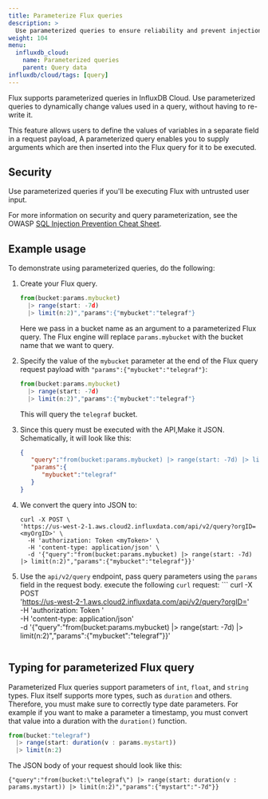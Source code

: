 ```yaml
---
title: Parameterize Flux queries
description: >
  Use parameterized queries to ensure reliability and prevent injection attacks
weight: 104
menu:
  influxdb_cloud:
    name: Parameterized queries
    parent: Query data
influxdb/cloud/tags: [query]
---
```


Flux supports parameterized queries in InfluxDB Cloud.
Use parameterized queries to dynamically change values used in a query, without having to re-write it.

This feature allows users to define the values of variables in a separate field in a request payload,
A parameterized query enables you to supply arguments which are then inserted into the Flux query for it to be executed.

## Security

Use parameterized queries if you'll be executing Flux with untrusted user input.

For more information on security and query parameterization,
see the OWASP [SQL Injection Prevention Cheat Sheet](https://cheatsheetseries.owasp.org/cheatsheets/SQL_Injection_Prevention_Cheat_Sheet.html#defense-option-1-prepared-statements-with-parameterized-queries).

## Example usage

To demonstrate using parameterized queries, do the following:

1. Create your Flux query.
    ```js
    from(bucket:params.mybucket)
      |> range(start: -7d)
      |> limit(n:2)","params":{"mybucket":"telegraf"}
    ```
    Here we pass in a bucket name as an argument to a parameterized Flux query.
    The Flux engine will replace `params.mybucket` with the bucket name that we want to query.

1. Specify the value of the `mybucket` parameter at the end of the Flux query request payload with `"params":{"mybucket":"telegraf"}`:
    ```js
    from(bucket:params.mybucket)
      |> range(start: -7d)
      |> limit(n:2)","params":{"mybucket":"telegraf"}
    ```
   This will query the `telegraf` bucket.

1. Since this query must be executed with the API,Make it JSON.
   Schematically, it will look like this:
   ```json
   {
      "query":"from(bucket:params.mybucket) |> range(start: -7d) |> limit(n:2)",
      "params":{
         "mybucket":"telegraf"
      }
   }
   ```
1. We convert the query into JSON to:
    ```
    curl -X POST \
    'https://us-west-2-1.aws.cloud2.influxdata.com/api/v2/query?orgID=<myOrgID>' \
      -H 'authorization: Token <myToken>' \
      -H 'content-type: application/json' \
      -d '{"query":"from(bucket:params.mybucket) |> range(start: -7d) |> limit(n:2)","params":{"mybucket":"telegraf"}}'
    ```
1. Use the `api/v2/query` endpoint, pass query parameters using the `params` field in the request body.
   execute the following `curl` request:
       ```
    curl -X POST \
    'https://us-west-2-1.aws.cloud2.influxdata.com/api/v2/query?orgID=<myOrgID>' \
      -H 'authorization: Token <myToken>' \
      -H 'content-type: application/json' \
      -d '{"query":"from(bucket:params.mybucket) |> range(start: -7d) |> limit(n:2)","params":{"mybucket":"telegraf"}}'
    ```

## Typing for parameterized Flux query

Parameterized Flux queries support parameters of `int`, `float`, and `string` types.
Flux itself supports more types, such as `duration` and others.
Therefore, you must make sure to correctly type date parameters.
For example if you want to make a parameter a timestamp,
you must convert that value into a duration with the `duration()` function.

```js
from(bucket:"telegraf")
  |> range(start: duration(v : params.mystart))
  |> limit(n:2)
```

The JSON body of your request should look like this:

```
{"query":"from(bucket:\"telegraf\") |> range(start: duration(v : params.mystart)) |> limit(n:2)","params":{"mystart":"-7d"}}
```
